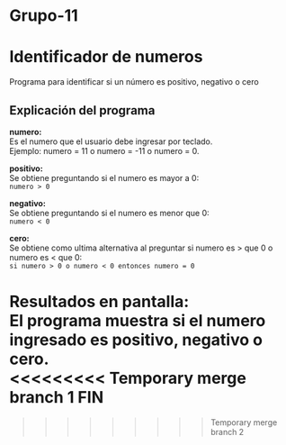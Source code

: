 # Grupo-11
# Identificador de numeros

Programa para identificar si un número es positivo, negativo o cero
## Explicación del programa

**numero:**  
  Es el numero que el usuario debe ingresar por teclado.  
  Ejemplo: numero = 11 o numero = -11 o numero = 0.  

**positivo:**  
  Se obtiene preguntando si el numero es mayor a 0:  
  `numero > 0`  

**negativo:**  
  Se obtiene preguntando si el numero es menor que 0:  
  `numero < 0`  

**cero:**  
  Se obtiene como ultima alternativa al preguntar si numero es > que 0 o numero es < que 0:  
  `si numero > 0 o numero < 0 entonces numero = 0`  

**Resultados en pantalla:**  
El programa muestra si el numero ingresado es positivo, negativo o cero.  
<<<<<<<<< Temporary merge branch 1
**FIN**
=========
>>>>>>>>> Temporary merge branch 2
